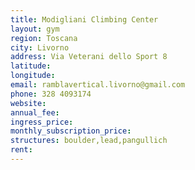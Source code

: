```yaml
---
title: Modigliani Climbing Center
layout: gym
region: Toscana
city: Livorno
address: Via Veterani dello Sport 8
latitude: 
longitude: 
email: ramblavertical.livorno@gmail.com
phone: 328 4093174
website: 
annual_fee: 
ingress_price: 
monthly_subscription_price: 
structures: boulder,lead,pangullich
rent: 
---
```


